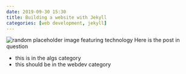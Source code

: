 ```yaml
---
date: 2019-09-30 15:30
title: Building a website with Jekyll
categories: [web development, jekyll]
---
```

![random placeholder image featuring technology](http://placeimg.com/650/200/tech)
Here is the post in question
* this is in the algs category
* this should be in the webdev category